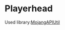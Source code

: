 # Playerhead
Used library:<a href="https://github.com/Hashibutogarasu/MojangAPIUtil">MojangAPIUtil</a>
